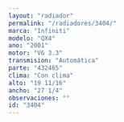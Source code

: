 ```yaml
---
layout: "radiador"
permalink: "/radiadores/3404/"
marca: "Infiniti"
modelo: "QX4"
ano: "2001"
motor: "V6 3.3"
transmision: "Automática"
parte: "432465"
clima: "Con clima"
alto: "19 11/16"
ancho: "27 1/4"
observaciones: ""
id: "3404"
---
```


